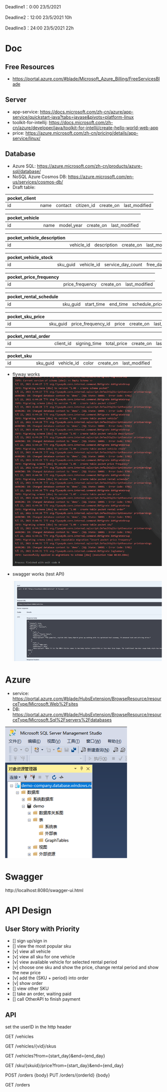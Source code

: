 

Deadline1：0:00 23/5/2021 

Deadline2：12:00 23/5/2021  10h 

Deadline3：24:00 23/5/2021  22h

# Doc 
## Free Resources
- https://portal.azure.com/#blade/Microsoft_Azure_Billing/FreeServicesBlade

## Server
- app-service: https://docs.microsoft.com/zh-cn/azure/app-service/quickstart-java?tabs=javase&pivots=platform-linux
- toolkit-for-intellij: https://docs.microsoft.com/zh-cn/azure/developer/java/toolkit-for-intellij/create-hello-world-web-app
- price: https://azure.microsoft.com/zh-cn/pricing/details/app-service/linux/

## Database     
- Azure SQL: https://azure.microsoft.com/zh-cn/products/azure-sql/database/
- NoSQL Azure Cosmos DB: https://azure.microsoft.com/en-us/services/cosmos-db/
- Draft table:

| pocket_client |      |         |            |           |               |
| ------------- | ---- | ------- | ---------- | --------- | ------------- |
| id            | name | contact | citizen_id | create_on | last_modified |

| pocket_vehicle |      |            |           |               |
| -------------- | ---- | ---------- | --------- | ------------- |
| id             | name | model_year | create_on | last_modified |

| pocket_vehicle_description |            |             |           |               |
| -------------------------- | ---------- | ----------- | --------- | ------------- |
| id                         | vehicle_id | description | create_on | last_modified |

| pocket_vehicle_stock |          |            |                   |                |           |               |
| -------------------- | -------- | ---------- | ----------------- | -------------- | --------- | ------------- |
| id                   | sku_guid | vehicle_id | service_day_count | free_day_count | create_on | last_modified |

| pocket_price_frequency |                 |           |               |
| ---------------------- | --------------- | --------- | ------------- |
| id                     | price_frequency | create_on | last_modified |

| pocket_rental_schedule |          |            |          |                |                 |           |               |
| ---------------------- | -------- | ---------- | -------- | -------------- | --------------- | --------- | ------------- |
| id                     | sku_guid | start_time | end_time | schedule_price | rental_order_id | create_on | last_modified |

| pocket_sku_price |          |                    |       |           |               |
| ---------------- | -------- | ------------------ | ----- | --------- | ------------- |
| id               | sku_guid | price_frequency_id | price | create_on | last_modified |

| pocket_rental_order |           |              |             |           |               |
| ------------------- | --------- | ------------ | ----------- | --------- | ------------- |
| id                  | client_id | signing_time | total_price | create_on | last_modified |

| pocket_sku          |           |              |       |           |               |
| ------------------- | --------- | ------------ | ----- | --------- | ------------- |
| id                  | sku_guid  | vehicle_id   | color | create_on | last_modified |

- flyway works
![1621680359937](DevelopLog.assets/1621680359937.png)

- swagger works (test API)

  ![1621700877963](DevelopLog.assets/1621700877963.png)


# Azure

- service: https://portal.azure.com/#blade/HubsExtension/BrowseResource/resourceType/Microsoft.Web%2Fsites
- DB: https://portal.azure.com/#blade/HubsExtension/BrowseResource/resourceType/Microsoft.Sql%2Fservers%2Fdatabases

![1621611197623](DevelopLog.assets/1621611197623.png)

# Swagger 
http://localhost:8080/swagger-ui.html


# API Design

## User Story with Priority

- [] sign up/sign in
- [] view the most popular sku
- [v] view all vehicle
- [v] view all sku for one vehicle
- [v] view available vehicle for selected rental period
- [v] choose one sku and show the price, change rental period and show the new price
- [v] add the {SKU + period} into order
- [v] show order
- [] view other SKU
- [] take an order, waiting paid
- [] call OtherAPI to finish payment

## API 

set the userID in the http header

GET  /vehicles

GET  /vehicles/{vid}/skus

GET  /vehicles?from={start_day}&end={end_day}

GET  /sku/{skuid}/price?from={start_day}&end={end_day}

POST /orders {body}
PUT /orders/{orderId}  {body}

GET /orders
